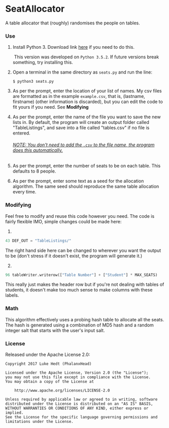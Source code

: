 # SeatAllocator
A table allocator that (roughly) randomises the people on tables.

### Use

1. Install Python 3. Download link [here](https://www.python.org/downloads/ "Python Downloads") if you need to do this.

   ​	This version was developed on `Python 3.5.2`. If future versions break something, try installing this.

2. Open a terminal in the same directory as `seats.py` and run the line:

   ```
   $ python3 seats.py
   ```

3. As per the prompt, enter the location of your list of names. My csv files are formatted as in the example `example.csv`, that is, (lastname, firstname) (other information is discarded), but you can edit the code to fit yours if you need. See **Modifying**

4. As per the prompt, enter the name of the file you want to save the new lists in. By default, the program will create an output folder called "TableListings", and save into a file called "tables.csv" if no file is entered.

   ###### <u>NOTE: You don't need to add the `.csv` to the file name, the program does this automatically.</u>

5. As per the prompt, enter the number of seats to be on each table. This defaults to 8 people.

6. As per the prompt, enter some text as a seed for the allocation algorithm. The same seed should reproduce the same table allocation every time.

### Modifying

Feel free to modify and reuse this code however you need. The code is fairly flexible IMO, simple changes could be made here:

1. ​

```Python
43 DEF_OUT = "TableListings/"
```

The right hand side here can be changed to wherever you want the output to be (don't stress if it doesn't exist, the program will generate it.)

2.

```Python
96 tableWriter.writerow(["Table Number"] + ["Student"] * MAX_SEATS)
```

This really just makes the header row but if you're not dealing with tables of students, it doesn't make too much sense to make columns with these labels.

### Math

This algorithm effectively uses a probing hash table to allocate all the seats. The hash is generated using a combination of MD5 hash and a random integer salt that starts with the user's input salt.

### License

Released under the Apache License 2.0:

```
Copyright 2017 Luke Hedt (PhalanxHead)

Licensed under the Apache License, Version 2.0 (the "License");
you may not use this file except in compliance with the License.
You may obtain a copy of the License at

    http://www.apache.org/licenses/LICENSE-2.0

Unless required by applicable law or agreed to in writing, software
distributed under the License is distributed on an "AS IS" BASIS,
WITHOUT WARRANTIES OR CONDITIONS OF ANY KIND, either express or implied.
See the License for the specific language governing permissions and
limitations under the License.
```
